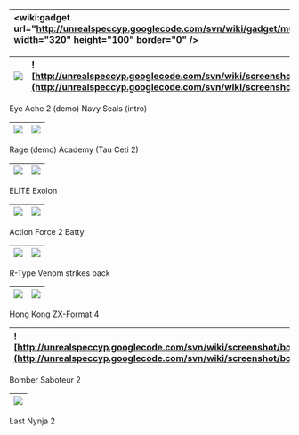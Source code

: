 | &lt;wiki:gadget url="http://unrealspeccyp.googlecode.com/svn/wiki/gadget/music.xml" width="320" height="100" border="0" /&gt; |
|:------------------------------------------------------------------------------------------------------------------------------|

| <a href='http://www.pouet.net/prod.php?which=2144'><img src='http://unrealspeccyp.googlecode.com/svn/wiki/screenshot/eyeache2.png' /></a> | ![http://unrealspeccyp.googlecode.com/svn/wiki/screenshot/navyseals.png](http://unrealspeccyp.googlecode.com/svn/wiki/screenshot/navyseals.png) |
|:------------------------------------------------------------------------------------------------------------------------------------------|:------------------------------------------------------------------------------------------------------------------------------------------------|
<td align='center'>Eye Ache 2 (demo)</td> <td align='center'>Navy Seals (intro)</td>

| <a href='http://www.pouet.net/prod.php?which=1929'><img src='http://unrealspeccyp.googlecode.com/svn/wiki/screenshot/rage.png' /></a> | <a href='http://en.wikipedia.org/wiki/Academy_(video_game)'><img src='http://unrealspeccyp.googlecode.com/svn/wiki/screenshot/academy.png' /></a> |
|:--------------------------------------------------------------------------------------------------------------------------------------|:--------------------------------------------------------------------------------------------------------------------------------------------------|
<td align='center'>Rage (demo)</td> <td align='center'>Academy (Tau Ceti 2)</td>

| <a href='http://en.wikipedia.org/wiki/Elite_(video_game)'><img src='http://unrealspeccyp.googlecode.com/svn/wiki/screenshot/elite.gif' /></a> | <a href='http://en.wikipedia.org/wiki/Exolon'><img src='http://unrealspeccyp.googlecode.com/svn/wiki/screenshot/exolon.png' /></a> |
|:----------------------------------------------------------------------------------------------------------------------------------------------|:-----------------------------------------------------------------------------------------------------------------------------------|
<td align='center'>ELITE</td> <td align='center'>Exolon</td>

| <a href='http://en.wikipedia.org/wiki/Action_Force_II'><img src='http://unrealspeccyp.googlecode.com/svn/wiki/screenshot/af2.png' /></a> | <a href='http://en.wikipedia.org/wiki/Batty_(video_game)'><img src='http://unrealspeccyp.googlecode.com/svn/wiki/screenshot/batty.png' /></a> |
|:-----------------------------------------------------------------------------------------------------------------------------------------|:----------------------------------------------------------------------------------------------------------------------------------------------|
<td align='center'>Action Force 2</td> <td align='center'>Batty</td>

| <a href='http://en.wikipedia.org/wiki/R-Type'><img src='http://unrealspeccyp.googlecode.com/svn/wiki/screenshot/r-type.png' /></a> | <a href='http://en.wikipedia.org/wiki/M.A.S.K.'><img src='http://unrealspeccyp.googlecode.com/svn/wiki/screenshot/venom.png' /></a> |
|:-----------------------------------------------------------------------------------------------------------------------------------|:------------------------------------------------------------------------------------------------------------------------------------|
<td align='center'>R-Type</td> <td align='center'>Venom strikes back</td>

| <a href='http://en.wikipedia.org/wiki/Hong_Kong_Phooey'><img src='http://unrealspeccyp.googlecode.com/svn/wiki/screenshot/hongkong.png' /></a> | <a href='http://zxpress.ru/issue.php?id=257'><img src='http://unrealspeccyp.googlecode.com/svn/wiki/screenshot/zx-f4.png' /></a> |
|:-----------------------------------------------------------------------------------------------------------------------------------------------|:---------------------------------------------------------------------------------------------------------------------------------|
<td align='center'>Hong Kong</td> <td align='center'>ZX-Format 4</td>

| ![http://unrealspeccyp.googlecode.com/svn/wiki/screenshot/bomber.png](http://unrealspeccyp.googlecode.com/svn/wiki/screenshot/bomber.png) | <a href='http://en.wikipedia.org/wiki/Saboteur_II:_Avenging_Angel'><img src='http://unrealspeccyp.googlecode.com/svn/wiki/screenshot/saboteur-2.png' /></a> |
|:------------------------------------------------------------------------------------------------------------------------------------------|:------------------------------------------------------------------------------------------------------------------------------------------------------------|
<td align='center'>Bomber</td> <td align='center'>Saboteur 2</td>

| <a href='http://en.wikipedia.org/wiki/Last_Ninja_2'><img src='http://unrealspeccyp.googlecode.com/svn/wiki/screenshot/ln-2.png' /></a> |
|:---------------------------------------------------------------------------------------------------------------------------------------|
<td align='center'>Last Nynja 2</td>